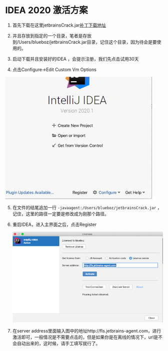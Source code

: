 # IDEA 2020 激活方案





1. 首先下载在这里jetbrainsCrack.jar[补丁下载地址](/dist/lib/jetbrainsCrack.jar)

2. 并且存放到指定的一个目录，笔者是存放到/Users/blueboz/jetbrainsCrack.jar目录，记住这个目录，因为待会是要使用的。

3. 启动下载并且安装好的IDEA ，会提示注册，我们先点击试用30天
4. 点击Configure->Edit Custom Vm Options

![](./img/1.png)

5. 在文件的结尾追加一行 `-javaagent:/Users/blueboz/jetbrainsCrack.jar` ，记住，这里的路径一定要是修改成为刚那个路径。

6. 重启IDEA，进入主界面之后，点击Register

   ![](./img/2.png)

7. 在server address里面输入图中的地址http://fls.jetbrains-agent.com，进行激活即可，一般情况是不需要点击的，但是如果你是在离线的情况下，url是不会自动出来的，这时候，请手工填写就行了。



